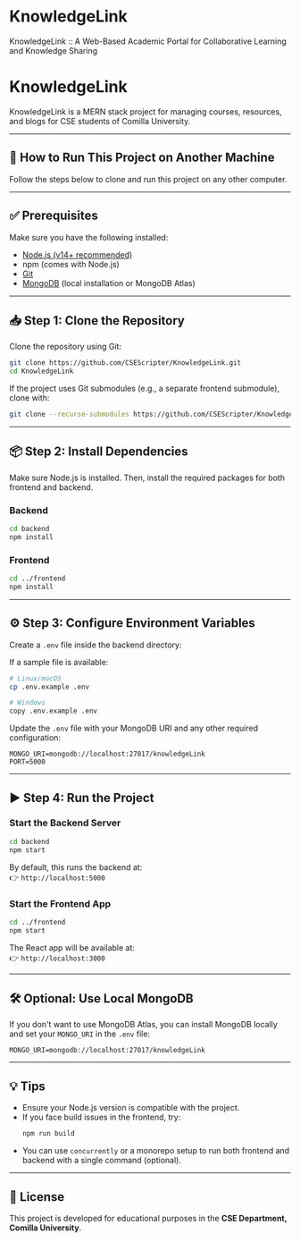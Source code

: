 # KnowledgeLink
KnowledgeLink ::  A Web-Based Academic Portal for Collaborative Learning and Knowledge Sharing
# KnowledgeLink

KnowledgeLink is a MERN stack project for managing courses, resources, and blogs for CSE students of Comilla University.

---

## 🚀 How to Run This Project on Another Machine

Follow the steps below to clone and run this project on any other computer.

---

## ✅ Prerequisites

Make sure you have the following installed:

- [Node.js (v14+ recommended)](https://nodejs.org/)
- npm (comes with Node.js)
- [Git](https://git-scm.com/)
- [MongoDB](https://www.mongodb.com/) (local installation or MongoDB Atlas)

---

## 📥 Step 1: Clone the Repository

Clone the repository using Git:

```bash
git clone https://github.com/CSEScripter/KnowledgeLink.git
cd KnowledgeLink
```

If the project uses Git submodules (e.g., a separate frontend submodule), clone with:

```bash
git clone --recurse-submodules https://github.com/CSEScripter/KnowledgeLink.git
```

---

## 📦 Step 2: Install Dependencies

Make sure Node.js is installed. Then, install the required packages for both frontend and backend.

### Backend
```bash
cd backend
npm install
```

### Frontend
```bash
cd ../frontend
npm install
```

---

## ⚙️ Step 3: Configure Environment Variables

Create a `.env` file inside the backend directory:

If a sample file is available:

```bash
# Linux/macOS
cp .env.example .env

# Windows
copy .env.example .env
```

Update the `.env` file with your MongoDB URI and any other required configuration:

```env
MONGO_URI=mongodb://localhost:27017/knowledgeLink
PORT=5000
```

---

## ▶️ Step 4: Run the Project

### Start the Backend Server
```bash
cd backend
npm start
```
By default, this runs the backend at:  
👉 `http://localhost:5000`

### Start the Frontend App
```bash
cd ../frontend
npm start
```
The React app will be available at:  
👉 `http://localhost:3000`

---

## 🛠️ Optional: Use Local MongoDB

If you don't want to use MongoDB Atlas, you can install MongoDB locally and set your `MONGO_URI` in the `.env` file:

```env
MONGO_URI=mongodb://localhost:27017/knowledgeLink
```

---

## 💡 Tips

- Ensure your Node.js version is compatible with the project.
- If you face build issues in the frontend, try:
  ```bash
  npm run build
  ```
- You can use `concurrently` or a monorepo setup to run both frontend and backend with a single command (optional).

---

## 📌 License
This project is developed for educational purposes in the **CSE Department, Comilla University**.
